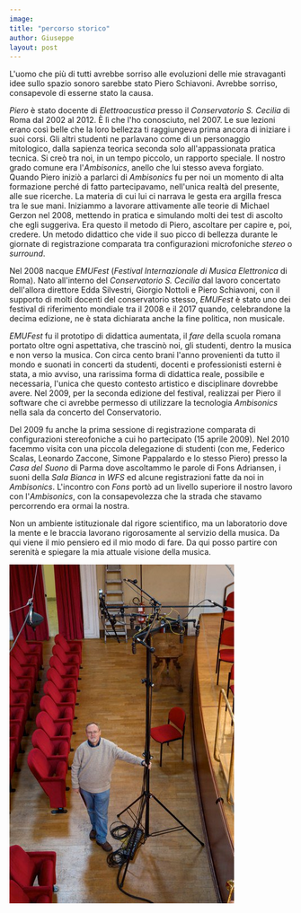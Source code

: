 ```yaml
---
image:
title: "percorso storico"
author: Giuseppe
layout: post
---
```


L'uomo che più di tutti avrebbe sorriso alle evoluzioni delle mie stravaganti
idee sullo spazio sonoro sarebbe stato Piero Schiavoni. Avrebbe sorriso,
consapevole di esserne stato la causa.

<!--more-->

_Piero_ è stato docente di _Elettroacustica_ presso il
_Conservatorio S. Cecilia_ di Roma dal 2002 al 2012. È lì che l'ho conosciuto,
nel 2007. Le sue lezioni erano così belle che la loro bellezza ti raggiungeva
prima ancora di iniziare i suoi corsi. Gli altri studenti ne parlavano come di
un personaggio mitologico, dalla sapienza teorica seconda solo all'appassionata
pratica tecnica. Si creò tra noi, in un tempo piccolo, un rapporto speciale.
Il nostro grado comune era l'_Ambisonics_, anello che lui stesso aveva forgiato.
Quando Piero iniziò a parlarci di _Ambisonics_ fu per noi un momento di alta
formazione perché di fatto partecipavamo, nell'unica realtà del presente, alle
sue ricerche. La materia di cui lui ci narrava le gesta era argilla fresca tra
le sue mani. Iniziammo a lavorare attivamente alle teorie di Michael Gerzon nel
2008, mettendo in pratica e simulando molti dei test di ascolto che egli
suggeriva. Era questo il metodo di Piero, ascoltare per capire e, poi, credere.
Un metodo didattico che vide il suo picco di bellezza durante le giornate di
registrazione comparata tra configurazioni microfoniche _stereo_ o _surround_.

Nel 2008 nacque _EMUFest_ (_Festival Internazionale di Musica Elettronica_ di
Roma). Nato all'interno del _Conservatorio S. Cecilia_ dal lavoro concertato
dell'allora direttore Edda Silvestri, Giorgio Nottoli e Piero Schiavoni, con il
supporto di molti docenti del conservatorio stesso, _EMUFest_ è stato uno dei
festival di riferimento mondiale tra il 2008 e il 2017 quando, celebrandone la
decima edizione, ne è stata dichiarata anche la fine politica, non musicale.

_EMUFest_ fu il prototipo di didattica aumentata, il _fare_ della scuola
romana portato oltre ogni aspettativa, che trascinò noi, gli studenti, dentro
la musica e non verso la musica. Con circa cento brani l'anno provenienti da
tutto il mondo e suonati in concerti da studenti, docenti e professionisti
esterni è stata, a mio avviso, una rarissima forma di didattica reale,
possibile e necessaria, l'unica che questo contesto artistico e disciplinare
dovrebbe avere. Nel 2009, per la seconda edizione del festival,
realizzai per Piero il software che ci avrebbe permesso di utilizzare la
tecnologia _Ambisonics_ nella sala da concerto del Conservatorio.

Del 2009 fu anche la prima sessione di registrazione comparata di configurazioni
stereofoniche a cui ho partecipato (15 aprile 2009). Nel 2010 facemmo visita
con una piccola delegazione di studenti (con me, Federico Scalas, Leonardo
Zaccone, Simone Pappalardo e lo stesso Piero) presso la _Casa del Suono_ di
Parma dove ascoltammo le parole di Fons Adriansen, i suoni della _Sala Bianca_
in _WFS_ ed alcune registrazioni fatte da noi in _Ambisonics_. L'incontro con
_Fons_ portò ad un livello superiore il nostro lavoro con l'_Ambisonics_, con la
consapevolezza che la strada che stavamo percorrendo era ormai la nostra.

Non un ambiente istituzionale dal rigore scientifico, ma un laboratorio dove la
mente e le braccia lavorano rigorosamente al servizio della musica. Da qui viene
il mio pensiero ed il mio modo di fare. Da qui posso partire con serenità e
spiegare la mia attuale visione della musica.

![Piero Schiavoni](https://raw.githubusercontent.com/L-E-A-P/giuseppe/main/images/pto/ps.jpg)
